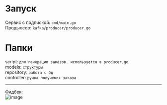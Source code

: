 # Запуск
Сервис с подпиской: `cmd/main.go`</br>
Продьюсер: `kafka/producer/producer.go`</br>
# Папки
script: `для генерации заказов. используется в producer.go`</br>
models: `структуры`</br>
repository: `работа с бд`</br>
controller: `ручка получения заказа`</br>

---

Фидбек:
</br>
![image](https://github.com/user-attachments/assets/481e5eb6-6bad-42de-a3c2-a75ea8cbc7fe)
